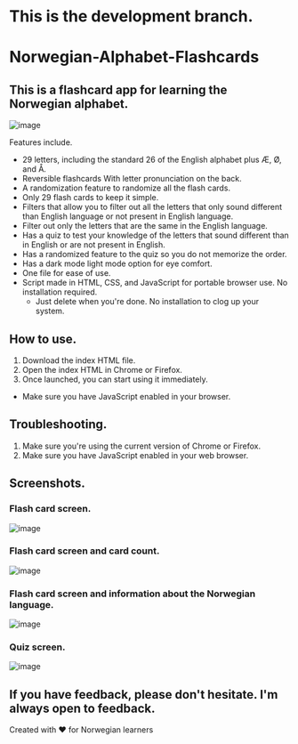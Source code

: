 # This is the development branch.
# Norwegian-Alphabet-Flashcards
## This is a flashcard app for learning the Norwegian alphabet.

![image](https://github.com/user-attachments/assets/fd0c2166-bf97-449d-8113-02150ffaee83)

Features include.
- 29 letters, including the standard 26 of the English alphabet plus Æ, Ø, and Å.
- Reversible flashcards With letter pronunciation on the back.
- A randomization feature to randomize all the flash cards.
- Only 29 flash cards to keep it simple.
- Filters that allow you to filter out all the letters that only sound different than English language or not present in English language.
- Filter out only the letters that are the same in the English language.
- Has a quiz to test your knowledge of the letters that sound different than in English or are not present in English.
- Has a randomized feature to the quiz so you do not memorize the order.
- Has a dark mode light mode option for eye comfort.
- One file for ease of use.
- Script made in HTML, CSS, and JavaScript for portable browser use. No installation required.
  - Just delete when you're done. No installation to clog up your system.


## How to use.
1. Download the index HTML file.
2. Open the index HTML in Chrome or Firefox.
3. Once launched, you can start using it immediately.
  - Make sure you have JavaScript enabled in your browser.

## Troubleshooting.
1. Make sure you're using the current version of Chrome or Firefox.
2. Make sure you have JavaScript enabled in your web browser.

## Screenshots.
### Flash card screen.
![image](https://github.com/user-attachments/assets/fd0c2166-bf97-449d-8113-02150ffaee83)
### Flash card screen and card count.
![image](https://github.com/user-attachments/assets/47fbd157-0544-47ce-a545-0c63625c272a)
### Flash card screen and information about the Norwegian language.
![image](https://github.com/user-attachments/assets/f3ac24b0-0648-4cf4-ac09-cdab0faef4fa)
### Quiz screen.
![image](https://github.com/user-attachments/assets/5852c0e0-38d4-4e5e-96d0-75229020aa94)



## If you have feedback, please don't hesitate. I'm always open to feedback.
Created with ❤️ for Norwegian learners
  
